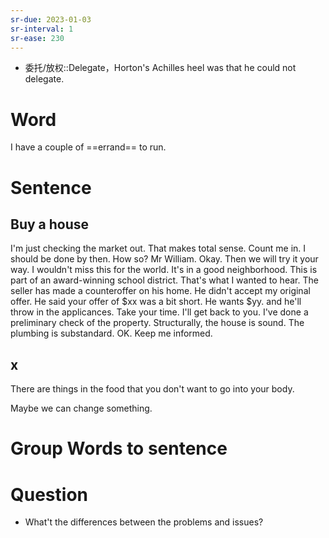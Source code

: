 ```yaml
---
sr-due: 2023-01-03
sr-interval: 1
sr-ease: 230
---
```


- 委托/放权::Delegate，Horton's Achilles heel was that he could not delegate.

# Word
I have a couple of ==errand== to run.

# Sentence
## Buy a house
I'm just checking the market out.
That makes total sense. Count me in.
I should be done by then.
How so? Mr William.
Okay. Then we will try it your way.
I wouldn't miss this for the world.
It's in a good neighborhood.
This is part of an award-winning school district.
That's what I wanted to hear.
The seller has made a counteroffer on his home.
He didn't accept my original offer.
He said your offer of $xx was a bit short.
He wants $yy. and he'll throw in the applicances.
Take your time. 
I'll get back to you.
I've done a preliminary check of the property.
Structurally, the house is sound.
The plumbing is substandard.
OK. Keep me informed.

## x
There are things in the food that you don't want to go into your body.

Maybe we can change something.

# Group Words to sentence

# Question
- What't the differences between the problems and issues?








